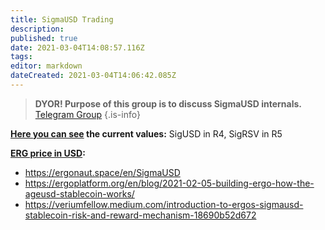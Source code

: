 ```yaml
---
title: SigmaUSD Trading
description: 
published: true
date: 2021-03-04T14:08:57.116Z
tags: 
editor: markdown
dateCreated: 2021-03-04T14:06:42.085Z
---
```


> **DYOR! Purpose of this group is to discuss SigmaUSD internals.**
> [Telegram Group](https://t.me/SigmaUSD)
{.is-info}


**[Here you can see](https://api.ergoplatform.com/api/v1/boxes/unspent/byTokenId/027e094309e6a3055a7ddfe49238ac9d99c4fd1edaaea33d4c47f86becd1f08f?limit=100) the current values:** SigUSD in R4, SigRSV in R5


**[ERG price in USD](https://erg-usd-ergo-oracle.emurgo.io/frontendData):**



- https://ergonaut.space/en/SigmaUSD
- https://ergoplatform.org/en/blog/2021-02-05-building-ergo-how-the-ageusd-stablecoin-works/
- https://veriumfellow.medium.com/introduction-to-ergos-sigmausd-stablecoin-risk-and-reward-mechanism-18690b52d672